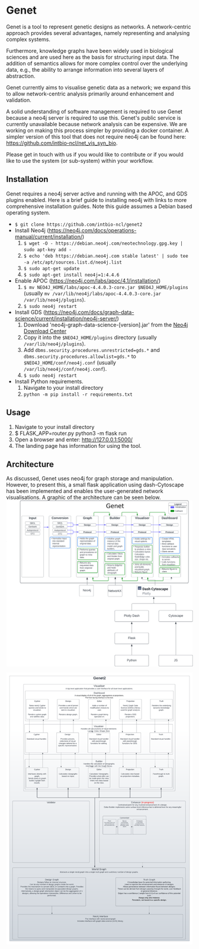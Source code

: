 # Genet

Genet is a tool to represent genetic designs as networks. A network-centric approach provides several advantages, namely representing and analysing complex systems.

Furthermore, knowledge graphs have been widely used in biological sciences and are used here as the basis for structuring input data. The addition of semantics allows for more complex control over the underlying data, e.g., the ability to arrange information into several layers of abstraction.

Genet currently aims to visualise genetic data as a network; we expand this to allow network-centric analysis primarily around enhancement and validation.

A solid understanding of software management is required to use Genet because a neo4j server is required to use this. Genet's public service is currently unavailable because network analysis can be expensive. We are working on making this process simpler by providing a docker container. A simpler version of this tool that does not require neo4j can be found here: https://github.com/intbio-ncl/net_vis_syn_bio.

Please get in touch with us if you would like to contribute or if you would like to use the system (or sub-system) within your workflow.

## Installation

Genet requires a neo4j server active and running with the APOC, and GDS plugins enabled. Here is a brief guide to installing neo4j with links to more comprehensive installation guides. Note this guide assumes a Debian based operating system.
* `$ git clone https://github.com/intbio-ncl/genet2`
*  Install Neo4j (https://neo4j.com/docs/operations-manual/current/installation/)
	1. `$ wget -O - https://debian.neo4j.com/neotechnology.gpg.key | sudo apt-key add -`
	2. `$ echo 'deb https://debian.neo4j.com stable latest' | sudo tee -a /etc/apt/sources.list.d/neo4j.list`
	3. `$ sudo apt-get update`
	4. `$ sudo apt-get install neo4j=1:4.4.6`
* Enable APOC (https://neo4j.com/labs/apoc/4.1/installation/)
	1. `$ mv NEO4J_HOME/labs/apoc-4.4.0.3-core.jar $NEO4J_HOME/plugins` (usually `mv /var/lib/neo4j/labs/apoc-4.4.0.3-core.jar /var/lib/neo4j/plugins`).
	2. `$ sudo neo4j restart`
* Install GDS (https://neo4j.com/docs/graph-data-science/current/installation/neo4j-server/)
	1. Download 'neo4j-graph-data-science-[version].jar' from the [Neo4j Download Center](https://neo4j.com/download-center/#algorithms)
	2. Copy it into the `$NEO4J_HOME/plugins` directory (usually `/var/lib/neo4j/plugins`).
	3. Add `dbms.security.procedures.unrestricted=gds.*` and `dbms.security.procedures.allowlist=gds.*` to `$NEO4J_HOME/conf/neo4j.conf` (usually `/var/lib/neo4j/conf/neo4j.conf`).
	4. `$ sudo neo4j restart`
* Install Python requirements.
	1. Navigate to your install directory
	2. `python -m pip install -r requirements.txt`
## Usage

1.  Navigate to your install directory
2.  $ FLASK_APP=router.py python3 -m flask run
3.  Open a browser and enter: http://127.0.0.1:5000/
4.  The landing page has information for using the tool.

## Architecture

As discussed, Genet uses neo4j for graph storage and manipulation. However, to present this, a small flask application using dash-Cytoscape has been implemented and enables the user-generated network visualisations. A graphic of the architecture can be seen below.
![Alt text](app/assets/architecture.png "Architecture")


![Alt text](app/assets/arcitecture2.png "Architecture-High-Level")
